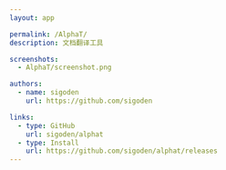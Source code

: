 ```yaml
---
layout: app

permalink: /AlphaT/
description: 文档翻译工具

screenshots:
  - AlphaT/screenshot.png

authors:
  - name: sigoden
    url: https://github.com/sigoden

links:
  - type: GitHub
    url: sigoden/alphat
  - type: Install
    url: https://github.com/sigoden/alphat/releases
---
```

